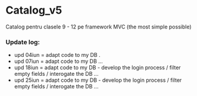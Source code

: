 # Catalog_v5
Catalog pentru clasele 9 - 12 pe framework MVC (the most simple possible)
### Update log:
- upd 04iun = adapt code to my DB .
- upd 07iun = adapt code to my DB ...
- upd 18iun = adapt code to my DB - develop the login process / filter empty fields / interogate the DB ...
- upd 25iun = adapt code to my DB - develop the login process / filter empty fields / interogate the DB ...